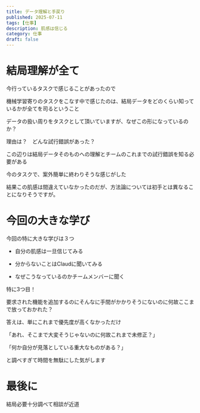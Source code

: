 ```yaml
---
title: データ理解と手戻り
published: 2025-07-11
tags: [仕事]
description: 肌感は信じる
category: 仕事
draft: false
---
```


# 結局理解が全て

今行っているタスクで感じることがあったので

機械学習寄りのタスクをこなす中で感じたのは、結局データをどのくらい知っているかが全てを司るということ

データの扱い周りをタスクとして頂いていますが、なぜこの形になっているのか？

理由は？　どんな試行錯誤があった？

この辺りは結局データそのものへの理解とチームのこれまでの試行錯誤を知る必要がある

今のタスクで、案外簡単に終わりそうな感じがした

結果この肌感は間違えていなかったのだが、方法論については初手とは異なることになりそうですが。

# 今回の大きな学び

今回の特に大きな学びは３つ

- 自分の肌感は一旦信じてみる

- 分からないことはClaudに聞いてみる

- なぜこうなっているのかチームメンバーに聞く

特に3つ目！

要求された機能を追加するのにそんなに手間がかかりそうにないのに何故ここまで放っておかれた？

答えは、単にこれまで優先度が高くなかっただけ

「あれ、そこまで大変そうじゃないのに何故これまで未修正？」

「何か自分が見落としている重大なものがある？」

と調べすぎて時間を無駄にした気がします


# 最後に

結局必要十分調べて相談が近道
